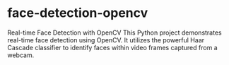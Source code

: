 # face-detection-opencv
Real-time Face Detection with OpenCV  This Python project demonstrates real-time face detection using OpenCV. It utilizes the powerful Haar Cascade classifier to identify faces within video frames captured from a webcam.
